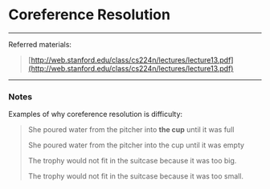 # Coreference Resolution

---

Referred materials:

> [http://web.stanford.edu/class/cs224n/lectures/lecture13.pdf](http://web.stanford.edu/class/cs224n/lectures/lecture13.pdf)

---

### Notes

Examples of why coreference resolution is difficulty:

> She poured water from the pitcher into **the cup** until it was full
>
> She poured water from the pitcher into the cup until it was empty
>
> The trophy would not fit in the suitcase because it was too big.
>
> The trophy would not fit in the suitcase because it was too small.



